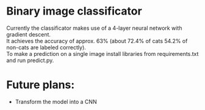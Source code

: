# Binary image classificator  
Currently the classificator makes use of a 4-layer neural network with gradient descent.  
It achieves the accuracy of approx. 63% (about 72.4% of cats 54.2% of non-cats are labeled correctly).  
To make a prediction on a single image install libraries from requirements.txt and run predict.py.  
# Future plans:  
- Transform the model into a CNN
